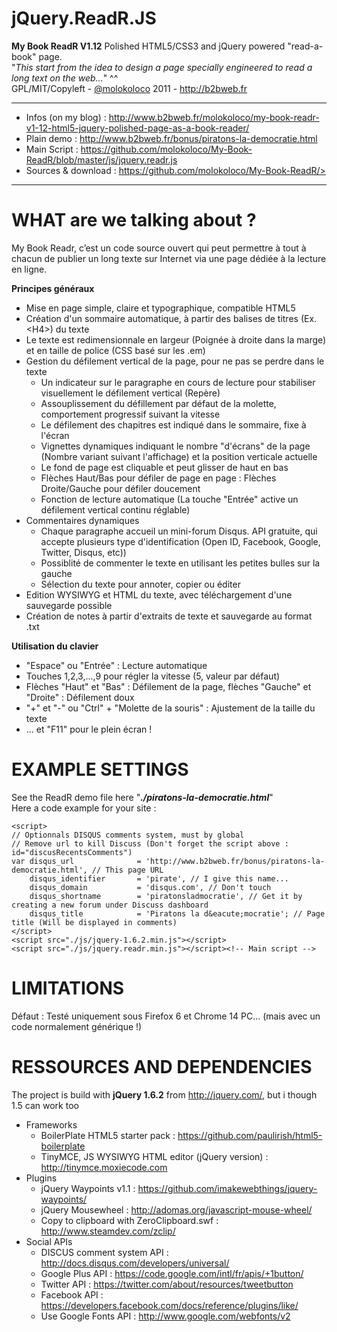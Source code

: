 jQuery.ReadR.JS
================

**My Book ReadR V1.12** Polished HTML5/CSS3 and jQuery powered "read-a-book" page.  
"*This start from the idea to design a page specially engineered to read a long text on the web...*" ^^   
GPL/MIT/Copyleft - [@molokoloco](https://twitter.com/#!/molokoloco/) 2011 - <http://b2bweb.fr>

---

- Infos (on my blog)  : <http://www.b2bweb.fr/molokoloco/my-book-readr-v1-12-html5-jquery-polished-page-as-a-book-reader/>
- Plain demo          : <http://www.b2bweb.fr/bonus/piratons-la-democratie.html>
- Main Script         : <https://github.com/molokoloco/My-Book-ReadR/blob/master/js/jquery.readr.js>
- Sources & download  : https://github.com/molokoloco/My-Book-ReadR/>

---


WHAT are we talking about ?
================

My Book Readr, c’est un code source ouvert qui peut permettre à tout à chacun de publier un long texte sur Internet via une page dédiée à la lecture en ligne.

**Principes généraux**

- Mise en page simple, claire et typographique, compatible HTML5
- Création d'un sommaire automatique, à partir des balises de titres (Ex. &lt;H4&gt;) du texte
- Le texte est redimensionnale en largeur (Poignée à droite dans la marge) et en taille de police (CSS basé sur les .em)
- Gestion du défilement vertical de la page, pour ne pas se perdre dans le texte
    - Un indicateur sur le paragraphe en cours de lecture pour stabiliser visuellement le défilement vertical (Repère)
    - Assouplissement du défillement par défaut de la molette, comportement progressif suivant la vitesse
    - Le défilement des chapitres est indiqué dans le sommaire, fixe à l'écran
    - Vignettes dynamiques indiquant le nombre "d'écrans" de la page (Nombre variant suivant l'affichage) et la position verticale actuelle
    - Le fond de page est cliquable et peut glisser de haut en bas
    - Flèches Haut/Bas pour défiler de page en page : Flèches Droite/Gauche pour défiler doucement
    - Fonction de lecture automatique (La touche "Entrée" active un défilement vertical continu réglable)
- Commentaires dynamiques
    - Chaque paragraphe accueil un mini-forum Disqus. API gratuite, qui accepte plusieurs type d'identification (Open ID, Facebook, Google, Twitter, Disqus, etc))
    - Possiblité de commenter le texte en utilisant les petites bulles sur la gauche
    - Sélection du texte pour annoter, copier ou éditer
- Edition WYSIWYG et HTML du texte, avec téléchargement d'une sauvegarde possible
- Création de notes à partir d'extraits de texte et sauvegarde au format .txt

**Utilisation du clavier**

- "Espace" ou "Entrée" : Lecture automatique
- Touches 1,2,3,...,9 pour régler la vitesse (5, valeur par défaut)
- Flèches "Haut" et "Bas" : Défilement de la page, flèches "Gauche" et "Droite" : Défilement doux
- "+" et "-" ou "Ctrl" + "Molette de la souris" : Ajustement de la taille du texte
- ... et "F11" pour le plein écran !


EXAMPLE SETTINGS 
================

See the ReadR demo file here "***./piratons-la-democratie.html***"  
Here a code example for your site :

    <script>
    // Optionnals DISQUS comments system, must by global
    // Remove url to kill Discuss (Don't forget the script above : id="discusRecentsComments")
    var disqus_url              = 'http://www.b2bweb.fr/bonus/piratons-la-democratie.html', // This page URL
        disqus_identifier       = 'pirate', // I give this name...
        disqus_domain           = 'disqus.com', // Don't touch
        disqus_shortname        = 'piratonsladmocratie', // Get it by creating a new forum under Discuss dashboard
        disqus_title            = 'Piratons la d&eacute;mocratie'; // Page title (Will be displayed in comments)
    </script>
    <script src="./js/jquery-1.6.2.min.js"></script>
    <script src="./js/jquery.readr.min.js"></script><!-- Main script -->


LIMITATIONS
================

Défaut : Testé uniquement sous Firefox 6 et Chrome 14 PC... (mais avec un code normalement générique !)


RESSOURCES AND DEPENDENCIES
================

The project is build with **jQuery 1.6.2** from <http://jquery.com/>, but i though 1.5 can work too  

* Frameworks
  * BoilerPlate HTML5 starter pack : https://github.com/paulirish/html5-boilerplate
  * TinyMCE, JS WYSIWYG HTML editor (jQuery version) : http://tinymce.moxiecode.com  
* Plugins
  * jQuery Waypoints v1.1 : https://github.com/imakewebthings/jquery-waypoints/
  * jQuery Mousewheel : http://adomas.org/javascript-mouse-wheel/
  * Copy to clipboard with ZeroClipboard.swf : http://www.steamdev.com/zclip/
* Social APIs
  * DISCUS comment system API : http://docs.disqus.com/developers/universal/
  * Google Plus API : https://code.google.com/intl/fr/apis/+1button/
  * Twitter API : https://twitter.com/about/resources/tweetbutton
  * Facebook API : https://developers.facebook.com/docs/reference/plugins/like/
  * Use Google Fonts API : http://www.google.com/webfonts/v2
